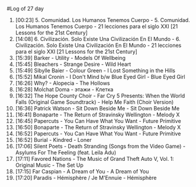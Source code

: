 #Log of 27 day

1. [00:23] 5. Comunidad. Los Humanos Tenemos Cuerpo - 5. Comunidad. Los Humanos Tenemos Cuerpo - 21 lecciones para el siglo XXI [21 Lessons for the 21st Century]
1. [14:08] 6. Civilización. Solo Existe Una Civilización En El Mundo - 6. Civilización. Solo Existe Una Civilización En El Mundo - 21 lecciones para el siglo XXI [21 Lessons for the 21st Century]
1. [15:39] Barker - Utility - Models Of Wellbeing
1. [15:45] Bleachers - Strange Desire - Wild Heart
1. [15:49] Sibylle Baier - Colour Green - I Lost Something in the Hills
1. [15:52] Mikal Cronin - I Don't Mind b/w Blue Eyed Girl - Blue Eyed Girl
1. [16:26] Why? - Alopecia - The Hollows
1. [16:28] Molchat Doma - этажи - Клетка
1. [16:32] The Hope County Choir - Far Cry 5 Presents: When the World Falls (Original Game Soundtrack) - Help Me Faith (Choir Version)
1. [16:36] Patrick Watson - Sit Down Beside Me - Sit Down Beside Me
1. [16:41] Bonaparte - The Return of Stravinsky Wellington - Melody X
1. [16:45] Papercuts - You Can Have What You Want - Future Primitive
1. [16:50] Bonaparte - The Return of Stravinsky Wellington - Melody X
1. [16:52] Papercuts - You Can Have What You Want - Future Primitive
1. [16:52] Burial - Kindred - Loner
1. [17:06] Silent Poets - Death Stranding (Songs from the Video Game) - Asylums For The Feeling (feat. Leila Adu)
1. [17:11] Favored Nations - The Music of Grand Theft Auto V, Vol. 1: Original Music - The Set Up
1. [17:15] Far Caspian - A Dream of You - A Dream of You
1. [17:20] Paradis - Hémisphère / Je M'Ennuie - Hémisphère
